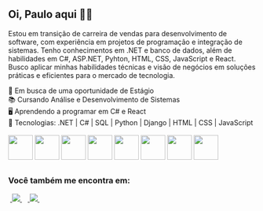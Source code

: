 ## Oi, Paulo aqui 🙋🏻
<p>Estou em transição de carreira de vendas para desenvolvimento de software, com experiência em projetos de programação e integração de sistemas. Tenho conhecimentos em .NET e banco de dados, além de habilidades em C#, ASP.NET, Pyhton, HTML, CSS, JavaScript e React. Busco aplicar minhas habilidades técnicas e visão de negócios em soluções práticas e eficientes para o mercado de tecnologia.</p>

💼 Em busca de uma oportunidade de Estágio<br>
📚 Cursando Análise e Desenvolvimento de Sistemas<br>
🖥️ Aprendendo a programar em C# e React<br>
📌 Tecnologias: .NET | C# | SQL | Python | Django | HTML | CSS | JavaScript
<br><br>
<img width="50" height="50" src="https://cdn.jsdelivr.net/gh/devicons/devicon@latest/icons/dot-net/dot-net-plain-wordmark.svg" />
<img width="50" height="50" src="https://cdn.jsdelivr.net/gh/devicons/devicon@latest/icons/csharp/csharp-original.svg" />
<img width="50" height="50" src="https://cdn.jsdelivr.net/gh/devicons/devicon@latest/icons/microsoftsqlserver/microsoftsqlserver-original.svg" />
<img width="50" height="50" src="https://cdn.jsdelivr.net/gh/devicons/devicon@latest/icons/python/python-original.svg" />
<img width="50" height="50" src="https://cdn.jsdelivr.net/gh/devicons/devicon@latest/icons/django/django-plain-wordmark.svg" />
<img width="50" height="50" src="https://cdn.jsdelivr.net/gh/devicons/devicon@latest/icons/html5/html5-original.svg" />
<img width="50" height="50" src="https://cdn.jsdelivr.net/gh/devicons/devicon@latest/icons/css3/css3-original.svg" />
<img width="50" height="50" src="https://cdn.jsdelivr.net/gh/devicons/devicon@latest/icons/javascript/javascript-original.svg" />
##

### Você também me encontra em:
&nbsp;<a href="https://linkedin.com/in/paulodiasdeveloper">
  <img src="https://img.shields.io/badge/linkedin-%230077B5.svg?style=for-the-badge&logo=linkedin&logoColor=white">
</a>&nbsp;
&nbsp;<a href="https://www.instagram.com/redkemper22/">
  <img src="https://img.shields.io/badge/Instagram-%23E4405F.svg?style=for-the-badge&logo=Instagram&logoColor=white">
</a>&nbsp;
          
<!--
**paulodiasred/paulodiasred** is a ✨ _special_ ✨ repository because its `README.md` (this file) appears on your GitHub profile.

Here are some ideas to get you started:

- 🔭 I’m currently working on ...
- 🌱 I’m currently learning ...
- 👯 I’m looking to collaborate on ...
- 🤔 I’m looking for help with ...
- 💬 Ask me about ...
- 📫 How to reach me: ...
- 😄 Pronouns: ...
- ⚡ Fun fact: ...
-->
